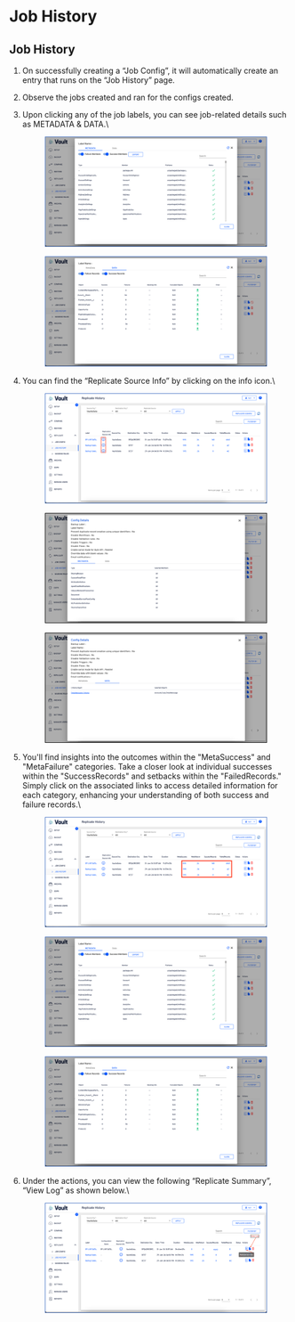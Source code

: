 # Job History

## Job History

1. On successfully creating a “Job Config”, it will automatically create an entry that runs on the “Job History” page.
2. Observe the jobs created and ran for the configs created.
3.  Upon clicking any of the job labels, you can see job-related details such as METADATA & DATA.\


    <figure><img src="../../../../.gitbook/assets/image (8) (1) (1) (1) (1) (1) (1) (1) (1) (1).png" alt=""><figcaption></figcaption></figure>

    <figure><img src="../../../../.gitbook/assets/image (9) (1) (1) (1) (1) (1) (1) (1) (1) (1) (1).png" alt=""><figcaption></figcaption></figure>
4.  You can find the “Replicate Source Info” by clicking on the info icon.\


    <figure><img src="../../../../.gitbook/assets/image (18) (1) (1).png" alt=""><figcaption></figcaption></figure>

    <figure><img src="../../../../.gitbook/assets/image (1) (1) (1) (1) (1) (1) (1) (1) (1) (1) (1) (1) (1) (1) (1) (1) (1) (1) (1) (1) (1) (1) (1) (1) (1) (1) (1) (1) (1) (1) (1) (1) (1) (1) (1) (1).png" alt=""><figcaption></figcaption></figure>

    <figure><img src="../../../../.gitbook/assets/image (2) (1) (1) (1) (1) (1) (1) (1) (1) (1) (1) (1) (1) (1) (1) (1) (1) (1) (1) (1) (1) (1) (1) (1) (1) (1).png" alt=""><figcaption></figcaption></figure>
5.  You'll find insights into the outcomes within the "MetaSuccess" and "MetaFailure" categories. Take a closer look at individual successes within the "SuccessRecords" and setbacks within the "FailedRecords." Simply click on the associated links to access detailed information for each category, enhancing your understanding of both success and failure records.\


    <figure><img src="../../../../.gitbook/assets/image (3) (1) (1) (1) (1) (1) (1) (1) (1) (1) (1) (1) (1) (1) (1) (1) (1) (1) (1) (1) (1) (1) (1) (1).png" alt=""><figcaption></figcaption></figure>

    <figure><img src="../../../../.gitbook/assets/image (4) (1) (1) (1) (1) (1) (1) (1) (1) (1) (1) (1) (1) (1) (1) (1) (1) (1) (1) (1) (1) (1) (1).png" alt=""><figcaption></figcaption></figure>

    <figure><img src="../../../../.gitbook/assets/image (6) (1) (1) (1) (1) (1) (1) (1) (1) (1) (1) (1) (1) (1).png" alt=""><figcaption></figcaption></figure>
6.  Under the actions, you can view the following “Replicate Summary”, “View Log” as shown below.\


    <figure><img src="../../../../.gitbook/assets/image (7) (1) (1) (1) (1) (1) (1) (1) (1) (1) (1).png" alt=""><figcaption></figcaption></figure>
